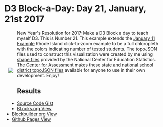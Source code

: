 # D3 Block-a-Day: Day 21, January, 21st 2017

<a href="https://dbetebenner.github.io/D3_01192017/"><img src="https://gist.githubusercontent.com/dbetebenner/a921792d905be0889a7ded8c7af1c7d6/raw/a807c331680bec2bd57f424021090535af824651/thumbnail.png" align="left" hspace="12" vspace="120"></a>

New Year's Resolution for 2017: Make a D3 Block a day to teach myself D3. This is Number 21. This example
extends the [January 11 Example](https://dbetebenner.github.io/D3_01112017/) Rhode Island click-to-zoom example
to be a full chloropleth with the colors indicating number of tested students. The topoJSON files used to construct this visualization
were created by me using [shape files](https://nces.ed.gov/programs/edge/geographicDistrictBoundary.aspx) provided by the National Center
for Education Statistics. [The Center for Assessment](https://github.com/CenterForAssessment) makes these
[state and national school district topoJSON files](https://github.com/CenterForAssessment/SGPspatialData) available
for anyone to use in their own development. Enjoy!

## Results

* [Source Code Gist](https://gist.github.com/dbetebenner/2aafa5fc85dc38afce619f2128e711cb)
* [Bl.ocks.org View](http://bl.ocks.org/dbetebenner/2aafa5fc85dc38afce619f2128e711cb)
* [Blockbuilder.org View](http://blockbuilder.org/dbetebenner/2aafa5fc85dc38afce619f2128e711cb)
* [Github Pages View](https://dbetebenner.github.io/D3_01212017/)
